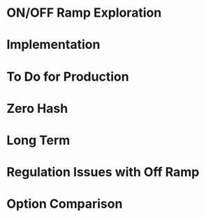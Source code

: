 # ON/OFF Ramp Exploration

# Implementation 
# To Do for Production
# Zero Hash
# Long Term
# Regulation Issues with Off Ramp
# Option Comparison